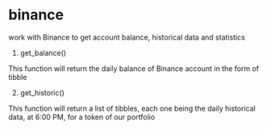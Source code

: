 # binance

work with Binance to get account balance, historical data and statistics

1.  get_balance()

This function will return the daily balance of Binance account in the form of tibble

2. get_historic()

This function will return a list of tibbles, each one being the daily historical data,
at 6:00 PM, for a token of our portfolio